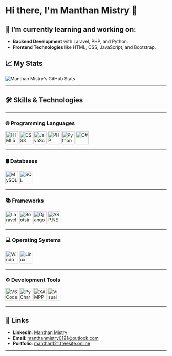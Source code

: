 # Hi there, I'm Manthan Mistry 👋

## 🌱 I’m currently learning and working on:
- **Backend Development** with Laravel, PHP, and Python.
- **Frontend Technologies** like HTML, CSS, JavaScript, and Bootstrap.

## 📈 My Stats
![Manthan Mistry's GitHub Stats](https://github-readme-stats.vercel.app/api?username=Manthan-121&show_icons=true&hide_title=true&count_private=true&hide=prs&theme=radical)

---

## 🛠️ Skills & Technologies  
---

### 🌐 Programming Languages  
<p>
  <img src="https://cdn.jsdelivr.net/gh/devicons/devicon/icons/html5/html5-original.svg" alt="HTML5" title="HTML5" height="40"/>  
  <img src="https://cdn.jsdelivr.net/gh/devicons/devicon/icons/css3/css3-original.svg" alt="CSS3" title="CSS3" height="40"/>  
  <img src="https://cdn.jsdelivr.net/gh/devicons/devicon/icons/javascript/javascript-original.svg" alt="JavaScript" title="JavaScript" height="40"/>  
  <img src="https://cdn.jsdelivr.net/gh/devicons/devicon/icons/php/php-original.svg" alt="PHP" title="PHP" height="40"/>  
  <img src="https://cdn.jsdelivr.net/gh/devicons/devicon/icons/python/python-original.svg" alt="Python" title="Python" height="40"/>  
  <img src="https://cdn.jsdelivr.net/gh/devicons/devicon/icons/csharp/csharp-original.svg" alt="C#" title="C#" height="40"/>  
</p>  

---

### 🛢️ Databases  
<p>
  <img src="https://cdn.jsdelivr.net/gh/devicons/devicon/icons/mysql/mysql-original.svg" alt="MySQL" title="MySQL" height="40"/>  
  <img src="https://img.icons8.com/external-flat-juicy-fish/60/000000/external-sql-coding-and-development-flat-flat-juicy-fish.png" alt="SQL" title="SQL" height="40"/>  
</p>  

---

### 📚 Frameworks  
<p>
  <img src="https://upload.wikimedia.org/wikipedia/commons/9/9a/Laravel.svg" alt="Laravel" title="Laravel" height="40"/>  
  <img src="https://cdn.jsdelivr.net/gh/devicons/devicon/icons/bootstrap/bootstrap-original.svg" alt="Bootstrap" title="Bootstrap" height="40"/>  
  <img src="https://cdn.jsdelivr.net/gh/devicons/devicon/icons/django/django-plain.svg" alt="Django" title="Django" height="40"/>  
  <img src="https://img.icons8.com/ios-filled/50/000000/asp.png" alt="ASP.NET Core" title="ASP.NET Core" height="40"/>  
</p>  

---

### 💻 Operating Systems  
<p>
  <img src="https://img.icons8.com/color/48/000000/windows-10.png" alt="Windows" title="Windows" height="40"/>  
  <img src="https://cdn.jsdelivr.net/gh/devicons/devicon/icons/linux/linux-original.svg" alt="Linux" title="Linux" height="40"/>  
</p>  

---

### ⚙️ Development Tools  
<p>
  <img src="https://cdn.jsdelivr.net/gh/devicons/devicon/icons/vscode/vscode-original.svg" alt="VS Code" title="VS Code" height="40"/>  
  <img src="https://img.icons8.com/color/48/000000/pycharm.png" alt="PyCharm" title="PyCharm" height="40"/>  
  <img src="https://i.imgur.com/ZsymBij.png" alt="XAMPP" title="XAMPP" height="40"/>  
  <img src="https://cdn.jsdelivr.net/gh/devicons/devicon/icons/visualstudio/visualstudio-plain.svg" alt="Visual Studio" title="Visual Studio" height="40"/>  
</p>  

---

## 🔗 Links  
- **LinkedIn**: [Manthan Mistry](https://www.linkedin.com/in/manthanmistry121/)  
- **Email**: [manthanmistry0121@outlook.com](mailto:manthanmistry0121@outlook.com)  
- **Portfolio**: [manthan121.freesite.online](https://manthan121.freesite.online/?i=1)

---
